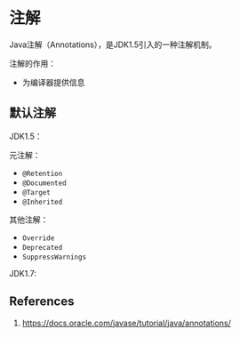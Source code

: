 # 注解

Java注解（Annotations），是JDK1.5引入的一种注解机制。

注解的作用：

- 为编译器提供信息

## 默认注解

JDK1.5：

元注解：

- `@Retention`
- `@Documented`
- `@Target`
- `@Inherited`

其他注解：

- `Override`
- `Deprecated`
- `SuppressWarnings`

JDK1.7:



## References

1. https://docs.oracle.com/javase/tutorial/java/annotations/
